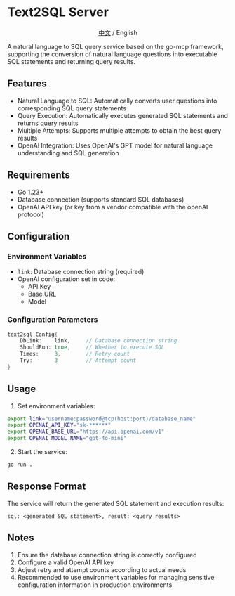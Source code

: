 # Text2SQL Server

<div align="center">
  <a href="./README_CN.md">中文</a> / English
</div>

A natural language to SQL query service based on the go-mcp framework, supporting the conversion of natural language questions into executable SQL statements and returning query results.

## Features

- Natural Language to SQL: Automatically converts user questions into corresponding SQL query statements
- Query Execution: Automatically executes generated SQL statements and returns query results
- Multiple Attempts: Supports multiple attempts to obtain the best query results
- OpenAI Integration: Uses OpenAI's GPT model for natural language understanding and SQL generation

## Requirements

- Go 1.23+
- Database connection (supports standard SQL databases)
- OpenAI API key (or key from a vendor compatible with the openAI protocol)

## Configuration

### Environment Variables

- `link`: Database connection string (required)
- OpenAI configuration set in code:
  - API Key
  - Base URL
  - Model

### Configuration Parameters

```go
text2sql.Config{
    DbLink:    link,     // Database connection string
    ShouldRun: true,     // Whether to execute SQL
    Times:     3,        // Retry count
    Try:       3         // Attempt count
}
```

## Usage

1. Set environment variables:
```bash
export link="username:password@tcp(host:port)/database_name"
export OPENAI_API_KEY="sk-******"
export OPENAI_BASE_URL="https://api.openai.com/v1"
export OPENAI_MODEL_NAME="gpt-4o-mini"
```

2. Start the service:
```bash
go run .
```

## Response Format

The service will return the generated SQL statement and execution results:
```
sql: <generated SQL statement>, result: <query results>
```

## Notes

1. Ensure the database connection string is correctly configured
2. Configure a valid OpenAI API key
3. Adjust retry and attempt counts according to actual needs
4. Recommended to use environment variables for managing sensitive configuration information in production environments